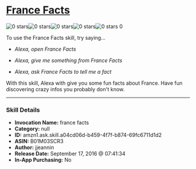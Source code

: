 # [France Facts](http://alexa.amazon.com/#skills/amzn1.ask.skill.a04cd06d-b459-4f7f-b874-69fc6711d1d2)
![0 stars](../../images/ic_star_border_black_18dp_1x.png)![0 stars](../../images/ic_star_border_black_18dp_1x.png)![0 stars](../../images/ic_star_border_black_18dp_1x.png)![0 stars](../../images/ic_star_border_black_18dp_1x.png)![0 stars](../../images/ic_star_border_black_18dp_1x.png) 0

To use the France Facts skill, try saying...

* *Alexa, open France Facts*

* *Alexa, give me something from France Facts*

* *Alexa, ask France Facts to tell me a fact*

With this skill, Alexa with give you some fun facts about France. Have fun discovering crazy infos you probably don't know.

***

### Skill Details

* **Invocation Name:** france facts
* **Category:** null
* **ID:** amzn1.ask.skill.a04cd06d-b459-4f7f-b874-69fc6711d1d2
* **ASIN:** B01M03SCR3
* **Author:** jjeannin
* **Release Date:** September 17, 2016 @ 07:41:34
* **In-App Purchasing:** No
